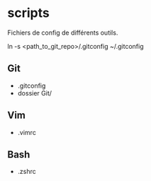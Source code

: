 scripts
=======

Fichiers de config de différents outils.

ln -s &lt;path_to_git_repo&gt;/.gitconfig ~/.gitconfig

Git
---

- .gitconfig
- dossier Git/

Vim
---
- .vimrc

Bash
----
- .zshrc
